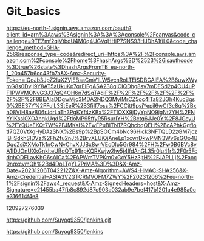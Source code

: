 # Git_basics

https://eu-north-1.signin.aws.amazon.com/oauth?client_id=arn%3Aaws%3Asignin%3A%3A%3Aconsole%2Fcanvas&code_challenge=9TEZmf2qjVtbdU4M0q4UGVqHHiP7SNS93HJDhA1fiL0&code_challenge_method=SHA-256&response_type=code&redirect_uri=https%3A%2F%2Fconsole.aws.amazon.com%2Fconsole%2Fhome%3FhashArgs%3D%2523%26isauthcode%3Dtrue%26state%3DhashArgsFromTB_eu-north-1_20a457b6cc43fb7a&X-Amz-Security-Token=IQoJb3JpZ2luX2VjEBsaCmV1LW5vcnRoLTEiSDBGAiEA%2B6uwXWymG8s0DvjI9Y8AT5aUkuKp7qrEIFgASA238qICIQDhg8sv7mDESd2p4CU4uPF1PWVMONvG3J37qQ4OH6n7dSqTAgiF%2F%2F%2F%2F%2F%2F%2F%2F%2F%2F8BEAIaDDgwMjc3MDA2NDQ3MyIMrCZ5oc4ITa82JGh4KucBgs0%2BE37Y%2FFulL3StEeR%2B3fiIf7oss%2FCCjtt9psjYepil6wCf3c8q%2Bxh08VIH8avB06rJdrLaTn3PgKYf4zKBx%2FTIOXX9jDyYpNO9igNt7YH%2FNYr1Kssl0XOAhgkUgd%2FtloMP95ffyR5RsurIYH%2Bctq6JJe0Y%2F8JGcyU%2FYQUeEKQt7W%2FJMKsI%2FwFPuBITN1ZRQhcbqOEH%2BcAPhkGgflotI7QZ0VtXgHyDAzSNX%2Bs9p%2BpSOCm4bNc96Hick3NFTQLD2zGM7jczlBiiSdkhSIDVz%2FhZfu2nJ%2BrvXLUiQjAneLp1xcwrDkwPMN3Wv6sGOo4BDqcZsiXXMoTk1nCwNvChvXJJBx8wrVEoDlp5Gr984%2FH%2Fw0B6BVc8vA1IDJOnUXkGnklteUBcQTx91lrpKQRKwjw2Iw5j4lfdAnGL35r0lu41r%2F0r5FcdqhODFLavKhG6sAICa%2FAPWmTVPKm0xGcY5Hz3jtH%2FJAPLLj%2Faoc0nqxcymQh%2Bd4DoLTgYL7PrMA%3D%3D&X-Amz-Date=20231206T042212Z&X-Amz-Algorithm=AWS4-HMAC-SHA256&X-Amz-Credential=ASIA3V2GTCRMVOFM7ZWY%2F20231206%2Feu-north-1%2Fsignin%2Faws4_request&X-Amz-SignedHeaders=host&X-Amz-Signature=e21455ba47fb8c892d87c903a032ab9e7bef417b1201a4e985a0ce316614f4e8



120927276039

https://github.com/Suyog9350/jenkins.git

https://github.com/Suyog9350/jenkins
